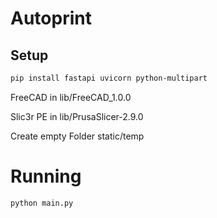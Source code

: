 # Autoprint

## Setup
```bash
pip install fastapi uvicorn python-multipart
```

FreeCAD    in lib/FreeCAD_1.0.0

Slic3r PE  in lib/PrusaSlicer-2.9.0

Create empty Folder static/temp

# Running
```bash
python main.py
```
